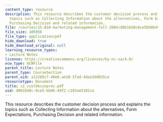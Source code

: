 ```yaml
---
content_type: resource
description: This resource describes the customer decision process and explains the
  topics such as Collecting Information about the alternatives, Form Expectations,
  Purchasing Decision and related information.
file: /courses/15-810-marketing-management-fall-2004/d0616d8c8ce5bb0b49f2c183ae5182ca_c2_custdecsnproc.pdf
file_size: 105956
file_type: application/pdf
hide_download: true
hide_download_original: null
learning_resource_types:
- Lecture Notes
license: https://creativecommons.org/licenses/by-nc-sa/4.0/
ocw_type: OCWFile
parent_title: Lecture Notes
parent_type: CourseSection
parent_uid: a12209c7-40e6-ae18-5fad-4daa3dd035ce
resourcetype: Document
title: c2_custdecsnproc.pdf
uid: d0616d8c-8ce5-bb0b-49f2-c183ae5182ca
---
```

This resource describes the customer decision process and explains the topics such as Collecting Information about the alternatives, Form Expectations, Purchasing Decision and related information.